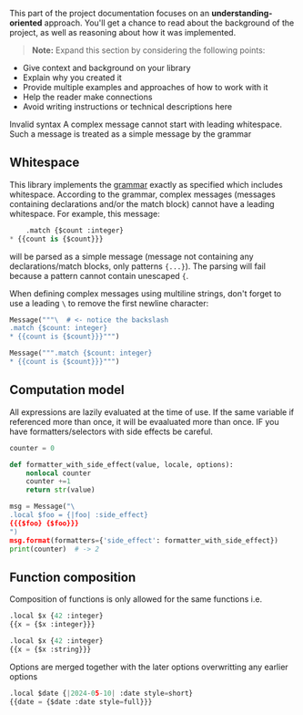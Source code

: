 This part of the project documentation focuses on an
**understanding-oriented** approach. You'll get a
chance to read about the background of the project,
as well as reasoning about how it was implemented.

> **Note:** Expand this section by considering the
> following points:

- Give context and background on your library
- Explain why you created it
- Provide multiple examples and approaches of how
  to work with it
- Help the reader make connections
- Avoid writing instructions or technical descriptions
  here

Invalid syntax
A complex message cannot start with leading whitespace. Such a message is treated as a simple message by the grammar

## Whitespace

This library implements the [grammar](https://www.unicode.org/reports/tr35/tr35-72/tr35-messageFormat.html#complete-abnf) exactly as specified which includes whitespace.
According to the grammar, complex messages (messages containing declarations and/or the match block) cannot have a leading whitespace. For example, this message:

```python
    .match {$count :integer}
* {{count is {$count}}}
```

will be parsed as a simple message (message not containing any declarations/match blocks, only patterns `{...}`). The parsing will fail
because a pattern cannot contain unescaped `{`.

When defining complex messages using multiline strings, don't forget to use a leading `\` to remove the first newline character:

```python
Message("""\  # <- notice the backslash
.match {$count: integer}
* {{count is {$count}}}""")
```

```python
Message(""".match {$count: integer}
* {{count is {$count}}}""")
```

## Computation model

All expressions are lazily evaluated at the time of use. If the same variable if referenced more than once, it will be evaaluated more than once.
IF you have formatters/selectors with side effects be careful.

```python
counter = 0

def formatter_with_side_effect(value, locale, options):
    nonlocal counter
    counter +=1
    return str(value)

msg = Message("\
.local $foo = {|foo| :side_effect}
{{{$foo} {$foo}}}
")
msg.format(formatters={'side_effect': formatter_with_side_effect})
print(counter)  # -> 2
```

## Function composition

Composition of functions is only allowed for the same functions i.e.

```python
.local $x {42 :integer}
{{x = {$x :integer}}}
```

```python
.local $x {42 :integer}
{{x = {$x :string}}}
```

Options are merged together with the later options overwritting any earlier options

```python
.local $date {|2024-05-10| :date style=short}
{{date = {$date :date style=full}}}
```
